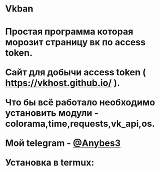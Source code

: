 <h1>Vkban<h1>
  
Простая программа которая морозит страницу вк по access token.
  
Сайт для добычи access token ( https://vkhost.github.io/ ).
  
Что бы всё работало необходимо установить модули - colorama,time,requests,vk_api,os.
  
Мой telegram - [@Anybes3](https://t.me/Anybes3)

Установка в termux:
